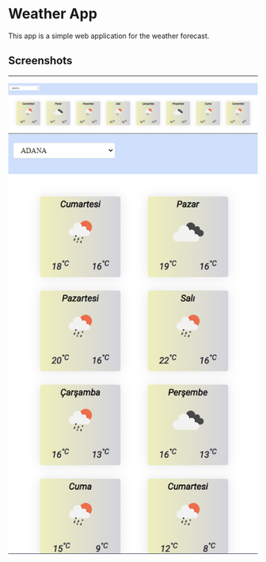 # Weather App

This app is a simple web application for the weather forecast.



## Screenshots

****

![Desktop image](./screenshots/Desktop.png)
![Mobile image](./screenshots/Mobile.png)
